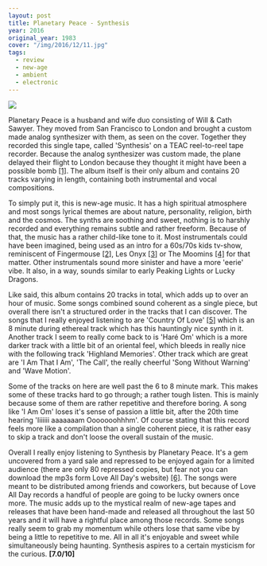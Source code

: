 ```yaml
---
layout: post
title: Planetary Peace - Synthesis
year: 2016
original_year: 1983
cover: "/img/2016/12/11.jpg"
tags:
  - review
  - new-age
  - ambient
  - electronic
---
```


<img class='cover' src="{{ page.cover }}"/>

<p>
  Planetary Peace is a husband and wife duo consisting of Will & Cath Sawyer.
  They moved from San Francisco to London and brought a custom made analog
  synthesizer with them, as seen on the cover. Together they recorded this single
  tape, called 'Synthesis' on a TEAC reel-to-reel tape recorder. Because the
  analog synthesizer was custom made, the plane delayed their flight to London
  because they thought it might have been a possible bomb
  <a href='http://loveallday.com/releases/planetary-peace-synthesis/' target='_blank'>[1]</a>.
  The album itself is their only album and contains 20 tracks varying in length,
  containing both instrumental and vocal compositions.
</p>

<p>
  To simply put it, this is new-age music. It has a high spiritual
  atmosphere and most songs lyrical themes are about nature, personality, religion,
  birth and the cosmos. The synths are soothing and sweet, nothing
  is to harshly recorded and everything remains subtle and rather freeform.
  Because of that, the music has a rather child-like tone to it. Most instrumentals
  could have been imagined, being used as an intro for a 60s/70s kids tv-show,
  reminiscent of Fingermouse
  <a href="https://www.youtube.com/watch?v=1JEmVTilolg" target='_blank'>[2]</a>, Les Onyx
  <a href="https://www.youtube.com/watch?v=qo00n_gX6x8" target='_blank'>[3]</a> or The Moomins
  <a href="https://soundcloud.com/finderskeepersrecords/partytime" target='_blank'>[4]</a> for that matter. Other
  instrumentals sound more sinister and have a more 'eerie' vibe.
  It also, in a way, sounds similar to early Peaking Lights or Lucky Dragons.
</p>

<p>
  Like said, this album contains 20 tracks in total, which adds up to over
  an hour of music. Some songs combined sound coherent as a single piece, but
  overall there isn't a structured order in the tracks that I can discover.
  The songs that I really enjoyed listening to are 'Country Of Love'
  <a href='https://loveallday.bandcamp.com/track/country-of-love' target='_blank'>[5]</a>
  which is an 8 minute during ethereal track which has this
  hauntingly nice synth in it. Another track I seem to really come
  back to is 'Haré Om' which is a more darker track with
  a little bit of an oriental feel, which bleeds in really nice
  with the following track 'Highland Memories'. Other track which are great
  are 'I Am That I Am', 'The Call', the really cheerful 'Song Without Warning'
  and 'Wave Motion'.
</p>

<p>
  Some of the tracks on here are well past the 6 to 8 minute mark. This makes some
  of these tracks hard to go through; a rather tough listen. This is mainly because
  some of them are rather repetitive and therefore boring. A song like 'I Am Om'
  loses it's sense of passion a little bit, after the 20th time hearing 'Iiiiiii
  aaaaaaam Ooooooohhhm'. Of course stating that this record feels more like a compilation
  than a single coherent piece, it is rather easy to skip a track and don't
  loose the overall sustain of the music.
</p>

<p>
  Overall I really enjoy listening to Synthesis by Planetary Peace. It's a gem uncovered
  from a yard sale and repressed to be enjoyed again for a limited audience
  (there are only 80 repressed copies, but fear not you can download the mp3s
  form Love All Day's website)
  <a href="http://loveallday.com/planetary-peace-synthesis/" target="_blank">[6]</a>.
  The songs were meant to be distributed
  among friends and coworkers, but because of Love All Day records a handful
  of people are going to be lucky owners once more. The music adds up to the mystical
  realm of new-age tapes and releases that have been hand-made and released all
  throughout the last 50 years and it will have a rightful place among those
  records. Some songs really seem to grab my momentum while others lose that same
  vibe by being a little to repetitive to me. All in all it's enjoyable and sweet while
  simultaneously being haunting. Synthesis aspires to a certain mysticism for
  the curious. <strong>[7.0/10]</strong>
</p>
